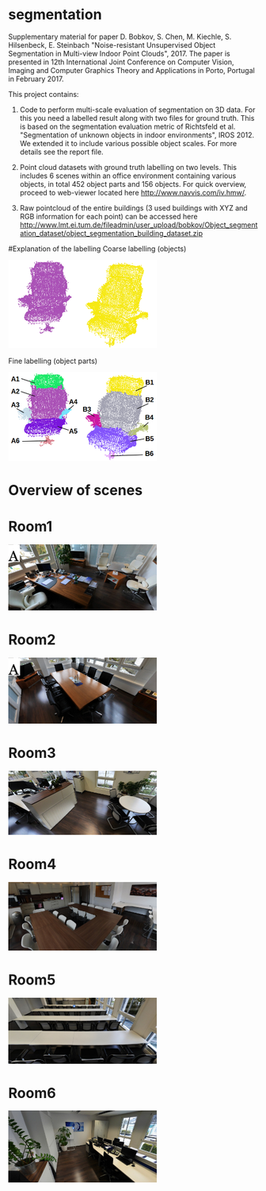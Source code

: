 # segmentation

Supplementary material for paper D. Bobkov, S. Chen, M. Kiechle, S. Hilsenbeck, E. Steinbach "Noise-resistant Unsupervised Object Segmentation in Multi-view Indoor Point Clouds", 2017. The paper is presented in 12th International Joint Conference on Computer Vision, Imaging and Computer Graphics Theory and Applications in Porto, Portugal in February 2017.

This project contains: 

1) Code to perform multi-scale evaluation of segmentation on 3D data. For this you need a labelled result along with two files for ground truth. This is based on the segmentation evaluation metric of Richtsfeld et al. "Segmentation of unknown objects in indoor environments", IROS 2012. We extended it to include various possible object scales. For more details see the report file.

2) Point cloud datasets with ground truth labelling on two levels. This includes 6  scenes within an office environment containing various objects, in total 452 object parts and 156 objects. For quick overview, proceed to web-viewer located here http://www.navvis.com/iv.hmw/.

3) Raw pointcloud of the entire buildings (3 used buildings with XYZ and RGB information for each point) can be accessed here http://www.lmt.ei.tum.de/fileadmin/user_upload/bobkov/Object_segmentation_dataset/object_segmentation_building_dataset.zip

#Explanation of the labelling
Coarse labelling (objects)

<img src="res/for_paper2.png" alt="Coarse labelling" width="300">

Fine labelling (object parts)

<img src="res/for_paper1.png" alt="Fine labelling" width="300">



# Overview of scenes
# Room1
<img src="res/room1.png" alt="Room1" width="300">



# Room2
<img src="res/room2.png" alt="Room2" width="300">

# Room3
<img src="res/room3.png" alt="Room2" width="300">

# Room4
<img src="res/room4.png" alt="Room2" width="300">

# Room5
<img src="res/room5.png" alt="Room2" width="300">

# Room6
<img src="res/room6.png" alt="Room2" width="300">

